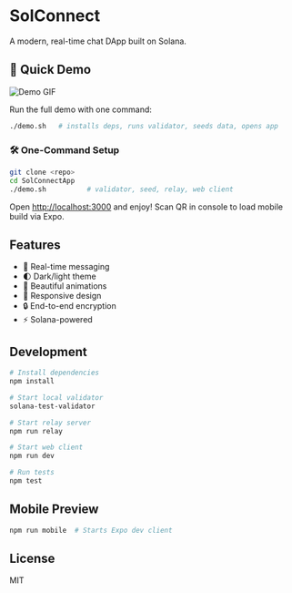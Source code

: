 # SolConnect

A modern, real-time chat DApp built on Solana.

## 🚀 Quick Demo

![Demo GIF](demo/demo.gif)

Run the full demo with one command:

```bash
./demo.sh   # installs deps, runs validator, seeds data, opens app
```

### 🛠 One-Command Setup
```bash
git clone <repo>
cd SolConnectApp
./demo.sh          # validator, seed, relay, web client
```

Open [http://localhost:3000](http://localhost:3000) and enjoy!
Scan QR in console to load mobile build via Expo.

## Features

- 💬 Real-time messaging
- 🌓 Dark/light theme
- 🎨 Beautiful animations
- 📱 Responsive design
- 🔒 End-to-end encryption
- ⚡ Solana-powered

## Development

```bash
# Install dependencies
npm install

# Start local validator
solana-test-validator

# Start relay server
npm run relay

# Start web client
npm run dev

# Run tests
npm test
```

## Mobile Preview

```bash
npm run mobile  # Starts Expo dev client
```

## License

MIT 